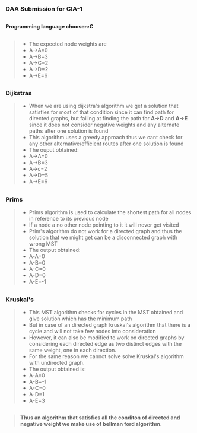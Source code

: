 ### DAA Submission for CIA-1
##
####  Programming language choosen:C
##

> - The expected node weights are 
>- A->A=0  
>- A->B=3
>- A->C=2
>- A->D=2
>- A->E=6 
##
### Dijkstras
>- When we are using dijkstra's algorithm we get a solution that satisfies for most of that condition since it can find path for directed graphs, but failing at finding the path for **A->D** and **A->E** since it does not consider negative weights and any alternate paths after one solution is found
>- This algorithm uses a greedy approach thus we cant check for any other alternative/efficient routes after one solution is found
>- The ouput obtained: 
>- A->A=0
>- A->B=3
>- A->c=2
>- A->D=5
>- A->E=6
		
##
### Prims 
>-	Prims algorithm is used to calculate the shortest path for all nodes in reference to its previous node
>- If a node a no other node pointing to it it will never get visited
>- Prim's algorithm do not work for a directed graph and thus the solution that we might get can be a disconnected graph with wrong MST
>- The output obtained:
>-	A-A=0
>-	A-B=0
>-	A-C=0
>-	A-D=0
>-	A-E=-1
##
### Kruskal's 
>- This MST algorithm checks for cycles in the MST obtained  and give solution which has the minimum path
>- But in case of an directed graph kruskal's algorithm that there is a cycle and will not take few nodes into consideration
>- However, it can also be modified to work on directed graphs by considering each directed edge as two distinct edges with the same weight, one in each direction.
>- For the same reason we cannot solve solve Kruskal's algorithm with undirected graph.
>- The output obtained is:
>-	A-A=0
>-	A-B=-1
>-	A-C=0
>-	A-D=1
>-	A-E=3
##
>#### Thus an algorithm that satisfies all the conditon of directed and negative weight we make use of bellman ford algorithm.		

